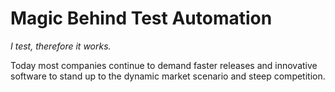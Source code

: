 # Magic Behind Test Automation

_I test, therefore it works._

Today most companies continue to demand faster releases and innovative software to stand up to the dynamic market scenario and steep competition.
